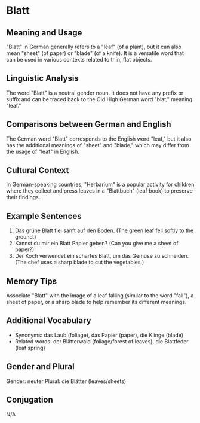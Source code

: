 # Blatt
## Meaning and Usage
"Blatt" in German generally refers to a "leaf" (of a plant), but it can also mean "sheet" (of paper) or "blade" (of a knife). It is a versatile word that can be used in various contexts related to thin, flat objects.

## Linguistic Analysis
The word "Blatt" is a neutral gender noun. It does not have any prefix or suffix and can be traced back to the Old High German word "blat," meaning "leaf."

## Comparisons between German and English
The German word "Blatt" corresponds to the English word "leaf," but it also has the additional meanings of "sheet" and "blade," which may differ from the usage of "leaf" in English.

## Cultural Context
In German-speaking countries, "Herbarium" is a popular activity for children where they collect and press leaves in a "Blattbuch" (leaf book) to preserve their findings.

## Example Sentences
1. Das grüne Blatt fiel sanft auf den Boden. (The green leaf fell softly to the ground.)
2. Kannst du mir ein Blatt Papier geben? (Can you give me a sheet of paper?)
3. Der Koch verwendet ein scharfes Blatt, um das Gemüse zu schneiden. (The chef uses a sharp blade to cut the vegetables.)

## Memory Tips
Associate "Blatt" with the image of a leaf falling (similar to the word "fall"), a sheet of paper, or a sharp blade to help remember its different meanings.

## Additional Vocabulary
- Synonyms: das Laub (foliage), das Papier (paper), die Klinge (blade)
- Related words: der Blätterwald (foliage/forest of leaves), die Blattfeder (leaf spring)

## Gender and Plural
Gender: neuter
Plural: die Blätter (leaves/sheets) 

## Conjugation
N/A